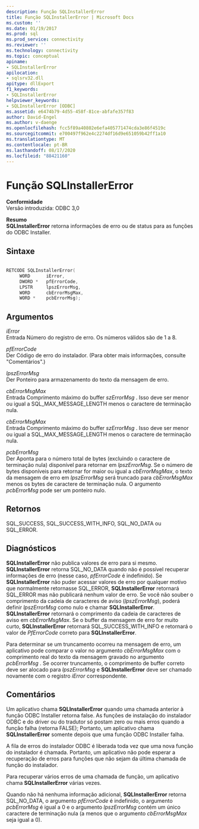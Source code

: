 ```yaml
---
description: Função SQLInstallerError
title: Função SQLInstallerError | Microsoft Docs
ms.custom: ''
ms.date: 01/19/2017
ms.prod: sql
ms.prod_service: connectivity
ms.reviewer: ''
ms.technology: connectivity
ms.topic: conceptual
apiname:
- SQLInstallerError
apilocation:
- sqlsrv32.dll
apitype: dllExport
f1_keywords:
- SQLInstallerError
helpviewer_keywords:
- SQLInstallerError [ODBC]
ms.assetid: e6474b79-4d55-458f-81ce-abfafe357f83
author: David-Engel
ms.author: v-daenge
ms.openlocfilehash: fcc5f89a40802e6efa405771474cda3e86f4519c
ms.sourcegitcommit: e700497f962e4c2274df16d9e651059b42ff1a10
ms.translationtype: MT
ms.contentlocale: pt-BR
ms.lasthandoff: 08/17/2020
ms.locfileid: "88421160"
---
```

# <a name="sqlinstallererror-function"></a>Função SQLInstallerError
**Conformidade**  
 Versão introduzida: ODBC 3,0  
  
 **Resumo**  
 **SQLInstallerError** retorna informações de erro ou de status para as funções do ODBC Installer.  
  
## <a name="syntax"></a>Sintaxe  
  
```cpp  
  
RETCODE SQLInstallerError(  
     WORD      iError,  
     DWORD *   pfErrorCode,  
     LPSTR     lpszErrorMsg,  
     WORD      cbErrorMsgMax,  
     WORD *    pcbErrorMsg);  
```  
  
## <a name="arguments"></a>Argumentos  
 *iError*  
 Entrada Número do registro de erro. Os números válidos são de 1 a 8.  
  
 *pfErrorCode*  
 Der Código de erro do instalador. (Para obter mais informações, consulte "Comentários".)  
  
 *lpszErrorMsg*  
 Der Ponteiro para armazenamento do texto da mensagem de erro.  
  
 *cbErrorMsgMax*  
 Entrada Comprimento máximo do buffer *szErrorMsg* . Isso deve ser menor ou igual a SQL_MAX_MESSAGE_LENGTH menos o caractere de terminação nula.  
  
 *cbErrorMsgMax*  
 Entrada Comprimento máximo do buffer *szErrorMsg* . Isso deve ser menor ou igual a SQL_MAX_MESSAGE_LENGTH menos o caractere de terminação nula.  
  
 *pcbErrorMsg*  
 Der Aponta para o número total de bytes (excluindo o caractere de terminação nula) disponível para retornar em *lpszErrorMsg*. Se o número de bytes disponíveis para retornar for maior ou igual a *cbErrorMsgMax*, o texto da mensagem de erro em *lpszErrorMsg* será truncado para *cbErrorMsgMax* menos os bytes de caractere de terminação nula. O argumento *pcbErrorMsg* pode ser um ponteiro nulo.  
  
## <a name="returns"></a>Retornos  
 SQL_SUCCESS, SQL_SUCCESS_WITH_INFO, SQL_NO_DATA ou SQL_ERROR.  
  
## <a name="diagnostics"></a>Diagnósticos  
 **SQLInstallerError** não publica valores de erro para si mesmo. **SQLInstallerError** retorna SQL_NO_DATA quando não é possível recuperar informações de erro (nesse caso, *pfErrorCode* é indefinido). Se **SQLInstallerError** não puder acessar valores de erro por qualquer motivo que normalmente retornasse SQL_ERROR, **SQLInstallerError** retornará SQL_ERROR mas não publicará nenhum valor de erro. Se você não souber o comprimento da cadeia de caracteres de aviso (*lpszErrorMsg*), poderá definir *lpszErrorMsg* como nulo e chamar **SQLInstallerError**. **SQLInstallerError** retornará o comprimento da cadeia de caracteres de aviso em *cbErrorMsgMax*. Se o buffer da mensagem de erro for muito curto, **SQLInstallerError** retornará SQL_SUCCESS_WITH_INFO e retornará o valor de *PfErrorCode* correto para **SQLInstallerError**.  
  
 Para determinar se um truncamento ocorreu na mensagem de erro, um aplicativo pode comparar o valor no argumento *cbErrorMsgMax* com o comprimento real do texto da mensagem gravado no argumento *pcbErrorMsg* . Se ocorrer truncamento, o comprimento de buffer correto deve ser alocado para *lpszErrorMsg* e **SQLInstallerError** deve ser chamado novamente com o registro *iError* correspondente.  
  
## <a name="comments"></a>Comentários  
 Um aplicativo chama **SQLInstallerError** quando uma chamada anterior à função ODBC Installer retorna false. As funções de instalação do instalador ODBC e do driver ou do tradutor só postam zero ou mais erros quando a função falha (retorna FALSE); Portanto, um aplicativo chama **SQLInstallerError** somente depois que uma função ODBC Installer falha.  
  
 A fila de erros do instalador ODBC é liberada toda vez que uma nova função do instalador é chamada. Portanto, um aplicativo não pode esperar a recuperação de erros para funções que não sejam da última chamada de função do instalador.  
  
 Para recuperar vários erros de uma chamada de função, um aplicativo chama **SQLInstallerError** várias vezes.  
  
 Quando não há nenhuma informação adicional, **SQLInstallerError** retorna SQL_NO_DATA, o argumento *pfErrorCode* é indefinido, o argumento *pcbErrorMsg* é igual a 0 e o argumento *lpszErrorMsg* contém um único caractere de terminação nula (a menos que o argumento *cbErrorMsgMax* seja igual a 0).
